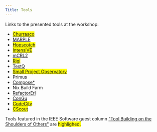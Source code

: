 ```yaml
---
Title: Tools
---
```


Links to the presented tools at the workshop:

-  <span style="background:yellow;">[Churrasco](http://churrasco.inf.unisi.ch/)
-  [MARPLE](http://essere.disco.unimib.it/reverse/Marple.html)
-  <span style="background:yellow;">[Hopscotch](http://newspeaklanguage.org/)
-  <span style="background:yellow;">[IntensiVE](http://www.intensive.be)
-  [mCRL2](http://www.mcrl2.org/)
-  <span style="background:yellow;">[Rigi](http://www.rigi.csc.uvic.ca/)
-  [TestQ](http://code.google.com/p/tsmells/)
-  <span style="background:yellow;">[Small Project Observatory](http://spo.inf.unisi.ch/)
-  Primus
-  <a href="http://composestar.sourceforge.net ">Compose\*</a>
-  Nix Build Farm
-  [RefactorErl](http://plc.inf.elte.hu/erlang/)
-  [ConGu](http://gloss.di.fc.ul.pt/congu/)
-  <span style="background:yellow;">[CodeCity](http://www.inf.unisi.ch/phd/wettel/codecity.html)
-  <span style="background:yellow;">[CScout](http://www.spinellis.gr/cscout/)

Tools featured in the IEEE Software guest column ["Tool Building on the Shoulders of Others"](%base_url%/wiki/events/wasdett2008/toolbuildingontheshouldersofothers) are <span style="background:yellow;">highlighed.
